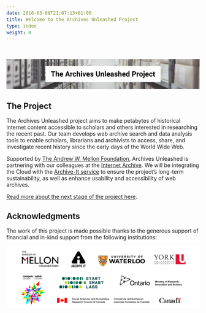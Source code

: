 ```yaml
---
date: 2016-03-08T21:07:13+01:00
title: Welcome to the Archives Unleashed Project
type: index
weight: 0
---
```


![]()

![AU Project Header](/images/home-AUproject-header.png)

## The Project

The Archives Unleashed project aims to make petabytes of historical internet content accessible to scholars and others interested in researching the recent past. Our team develops web archive search and data analysis tools to enable scholars, librarians and archivists to access, share, and investigate recent history since the early days of the World Wide Web.


Supported by [The Andrew W. Mellon Foundation](https://mellon.org/), Archives Unleashed is partnering with our colleagues at the [Internet Archive](https://archive.org). We will be integrating the Cloud with the [Archive-It service](https://archive-it.org) to ensure the project’s long-term sustainability, as well as enhance usability and accessibility of web archives.

[Read more about the next stage of the project here](https://uwaterloo.ca/arts/news/archives-unleashed-project-scales-archive-it-better).


## Acknowledgments

The work of this project is made possible thanks to the generous support of financial and in-kind support from the following institutions:

![funding agencies](/images/logo-AU-funding.png)